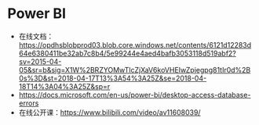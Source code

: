 # Power BI
- 在线文档：https://opdhsblobprod03.blob.core.windows.net/contents/6121d12283d64e6380411be32ab7c8b4/5e99244e4aed4bafb3053118d519abf2?sv=2015-04-05&sr=b&sig=X1W%2BRZYOMwTlcZjXaV6koVHEIwZpjegpg81tIr0d%2B0s%3D&st=2018-04-17T13%3A54%3A25Z&se=2018-04-18T14%3A04%3A25Z&sp=r
- https://docs.microsoft.com/en-us/power-bi/desktop-access-database-errors
- 在线公开课：https://www.bilibili.com/video/av11608039/

